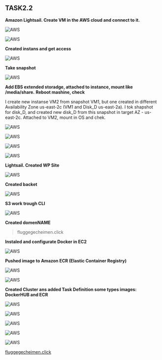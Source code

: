 ## **TASK2.2** ##

**Amazon Lightsail. Create VM in the AWS cloud and connect to it.** 

![AWS](DevOps_online_Kyiv_2021Q4/m1/task2.2/images/ex4.png)

![AWS](ex4.2.png)


**Created instans and get access**

![AWS](ex5.png)


**Take snapshot**

![AWS](ex6.png)

**Add EBS extended storadge, attached to instance, mount like /media/share.**
**Reboot mashine, check**

I create new instanse VM2 from snapshot VM1, but one created in different Availability Zone us-east-2c (VM1 and Disk_D  us-east-2a).
I tok shapshot for disk_D, and created new disk_D from this snapshot in target AZ - us-east-2c. Attached to VM2, mount in OS and chek.

![AWS](instances.png)

![AWS](volumes.png)

![AWS](snapshots.png)

![AWS](mount.png)

**Lightsail. Created WP Site**

![AWS](WP_site.png)

**Created backet**

![AWS](S3_backet.png)


**S3 work trough CLI**

![AWS](s3_cli.png)


**Created domenNAME**
>fluggegecheimen.click


**Instaled and configurate Docker in EC2**

![AWS](Docker_EC2.png)

**Pushed image to Amazon ECR (Elastic Container Registry)**

![AWS](PushRepo.png)

![AWS](PushRepo2.png)


**Created Cluster ans added Task Definition some types images: DockerHUB and ECR**

![AWS](Cluster.png)

![AWS](ClusterTasks.png)

![AWS](fromDockerHUB.png)

![AWS](fromECR.png)

![AWS](instanceActyvyty.png)


[fluggegecheimen.click](fluggegecheimen.click)






















